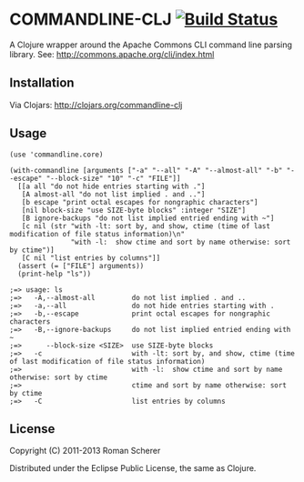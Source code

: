 # COMMANDLINE-CLJ [![Build Status](https://travis-ci.org/r0man/commandline-clj.png)](https://travis-ci.org/r0man/commandline-clj)

A Clojure wrapper around the Apache Commons CLI command line parsing
library. See: http://commons.apache.org/cli/index.html

## Installation

Via Clojars: http://clojars.org/commandline-clj

## Usage

    (use 'commandline.core)

    (with-commandline [arguments ["-a" "--all" "-A" "--almost-all" "-b" "--escape" "--block-size" "10" "-c" "FILE"]]
      [[a all "do not hide entries starting with ."]
       [A almost-all "do not list implied . and .."]
       [b escape "print octal escapes for nongraphic characters"]
       [nil block-size "use SIZE-byte blocks" :integer "SIZE"]
       [B ignore-backups "do not list implied entried ending with ~"]
       [c nil (str "with -lt: sort by, and show, ctime (time of last modification of file status information)\n"
                   "with -l:  show ctime and sort by name otherwise: sort by ctime")]
       [C nil "list entries by columns"]]
      (assert (= ["FILE"] arguments))
      (print-help "ls"))

    ;=> usage: ls
    ;=>   -A,--almost-all         do not list implied . and ..
    ;=>   -a,--all                do not hide entries starting with .
    ;=>   -b,--escape             print octal escapes for nongraphic characters
    ;=>   -B,--ignore-backups     do not list implied entried ending with ~
    ;=>      --block-size <SIZE>  use SIZE-byte blocks
    ;=>   -c                      with -lt: sort by, and show, ctime (time of last modification of file status information)
    ;=>                           with -l:  show ctime and sort by name otherwise: sort by ctime
    ;=>                           ctime and sort by name otherwise: sort by ctime
    ;=>   -C                      list entries by columns

## License

Copyright (C) 2011-2013 Roman Scherer

Distributed under the Eclipse Public License, the same as Clojure.

